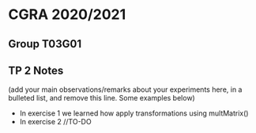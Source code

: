# CGRA 2020/2021

## Group T03G01

## TP 2 Notes

(add your main observations/remarks about your experiments here, in a bulleted list, and remove this line. Some examples below)

- In exercise 1 we learned how apply transformations using multMatrix()
- In exercise 2 //TO-DO